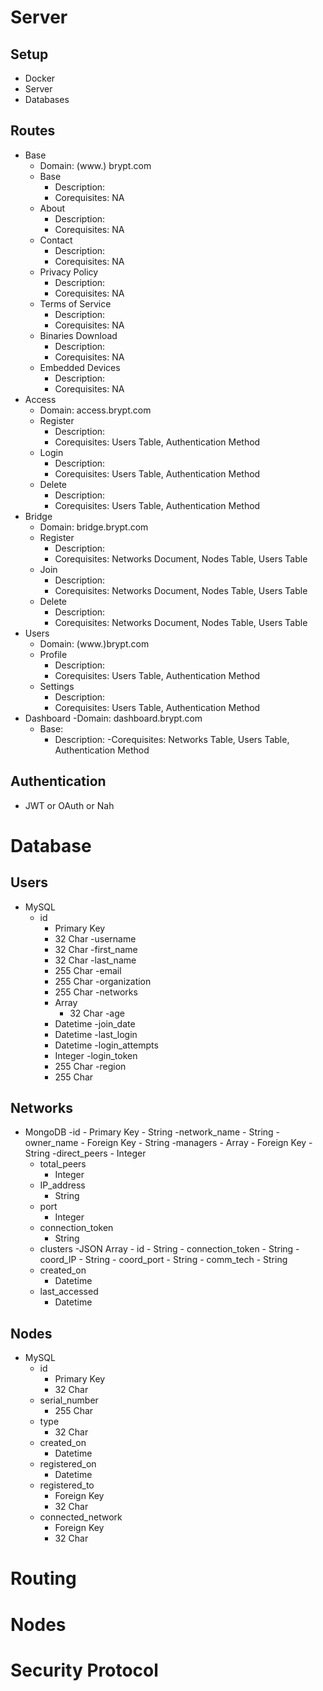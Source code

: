 # Server
## Setup
- Docker
- Server
- Databases
## Routes
- Base
    - Domain: (www.) brypt.com
    - Base
        - Description:
        - Corequisites: NA
    - About
        - Description:
        - Corequisites: NA
    - Contact
        - Description:
        - Corequisites: NA
    - Privacy Policy
        - Description:
        - Corequisites: NA
    - Terms of Service
        - Description:
        - Corequisites: NA
    - Binaries Download
        - Description:
        - Corequisites: NA
    - Embedded Devices
        - Description:
        - Corequisites: NA
- Access
    - Domain: access.brypt.com
    - Register
        - Description:
        - Corequisites: Users Table, Authentication Method
    - Login
        - Description:
        - Corequisites: Users Table, Authentication Method
    - Delete
        - Description:
        - Corequisites: Users Table, Authentication Method
- Bridge
    - Domain: bridge.brypt.com
    - Register
        - Description:
        - Corequisites: Networks Document, Nodes Table, Users Table
    - Join
        - Description:
        - Corequisites: Networks Document, Nodes Table, Users Table
    - Delete
        - Description:
        - Corequisites: Networks Document, Nodes Table, Users Table
- Users
    - Domain: (www.)brypt.com
    - Profile
        - Description:
        - Corequisites: Users Table, Authentication Method
    - Settings
        - Description:
        - Corequisites: Users Table, Authentication Method
- Dashboard
    -Domain: dashboard.brypt.com
    - Base:
        - Description:
        -Corequisites: Networks Table, Users Table, Authentication Method

## Authentication
- JWT or OAuth or Nah

# Database
## Users
- MySQL
    - id
        - Primary Key
        - 32 Char
    -username
        - 32 Char
    -first_name
        - 32 Char
    -last_name
        - 255 Char
    -email
        - 255 Char
    -organization
        - 255 Char
    -networks
        - Array
            - 32 Char
    -age
        - Datetime
    -join_date
        - Datetime
    -last_login
        - Datetime
    -login_attempts
        - Integer
    -login_token
        - 255 Char
    -region
        - 255 Char

## Networks
- MongoDB
    -id
        - Primary Key
        - String
    -network_name
        - String
    -owner_name
        - Foreign Key
        - String
    -managers
        - Array
            - Foreign Key
            - String
    -direct_peers
        - Integer
    - total_peers
        - Integer
    - IP_address
        - String
    - port
        - Integer
    - connection_token
        - String
    - clusters
        -JSON Array
           - id
              - String
           - connection_token
              - String
           - coord_IP
              - String
           - coord_port
              - String
           - comm_tech
              - String
    - created_on
        - Datetime
    - last_accessed
        - Datetime

## Nodes
- MySQL
    - id
        - Primary Key
        - 32 Char
    - serial_number
        - 255 Char
    - type
        - 32 Char
    - created_on
        - Datetime
    - registered_on
        - Datetime
    - registered_to
        - Foreign Key
        - 32 Char
    - connected_network
        - Foreign Key
        - 32 Char

# Routing

# Nodes

# Security Protocol

